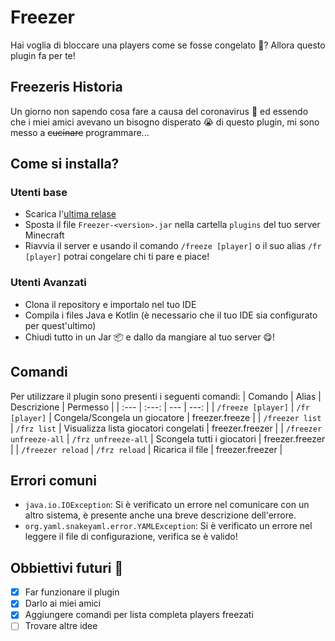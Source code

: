 # Freezer
Hai voglia di bloccare una players come se fosse congelato 🥶? Allora questo plugin fa per te!
## Freezeris Historia
Un giorno non sapendo cosa fare a causa del coronavirus 🦠 ed essendo che i miei amici avevano un bisogno disperato 😭 di questo plugin, mi sono messo a ~~cucinare~~ programmare...
## Come si installa?
### Utenti base
* Scarica l'[ultima relase](https://github.com/rospino74/Freezer/releases/latest)
* Sposta il file `Freezer-<version>.jar` nella cartella `plugins` del tuo server Minecraft
* Riavvia il server e usando il comando `/freeze [player]` o il suo alias `/fr [player]` potrai congelare chi ti pare e piace!
### Utenti Avanzati
* Clona il repository e importalo nel tuo IDE
* Compila i files Java e Kotlin (è necessario che il tuo IDE sia configurato per quest'ultimo)
* Chiudi tutto in un Jar 📦 e dallo da mangiare al tuo server 😋!
## Comandi
Per utilizzare il plugin sono presenti i seguenti comandi:
| Comando | Alias | Descrizione | Permesso |
| :--- | :---: | --- | ---: |
| `/freeze [player]` | `/fr [player]` |  Congela/Scongela un giocatore | freezer.freeze |
| `/freezer list` | `/frz list` | Visualizza lista giocatori congelati | freezer.freezer |
| `/freezer unfreeze-all` | `/frz unfreeze-all` | Scongela tutti i giocatori | freezer.freezer |
| `/freezer reload` | `/frz reload` | Ricarica il file | freezer.freezer |
## Errori comuni
* `java.io.IOException`: Si è verificato un errore nel comunicare con un altro sistema, è presente anche una breve descrizione dell'errore.
* `org.yaml.snakeyaml.error.YAMLException`: Si è verificato un errore nel leggere il file di configurazione, verifica se è valido!

## Obbiettivi futuri 📅
- [x] Far funzionare il plugin
- [x] Darlo ai miei amici
- [x] Aggiungere comandi per lista completa players freezati
- [ ] Trovare altre idee
